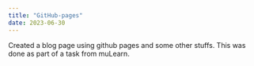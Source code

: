 ```yaml
---
title: "GitHub-pages"
date: 2023-06-30
---
```


Created a blog page using github pages and some other stuffs. This was done as part of a task from muLearn.
